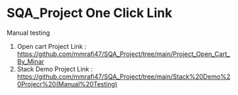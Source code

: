 # SQA_Project One Click Link

Manual testing 
1. Open cart Project Link : https://github.com/mmrafi47/SQA_Project/tree/main/Project_Open_Cart_By_Minar
2. Stack Demo Project Link : https://github.com/mmrafi47/SQA_Project/tree/main/Stack%20Demo%20Projecr%20(Manual%20Testing)
